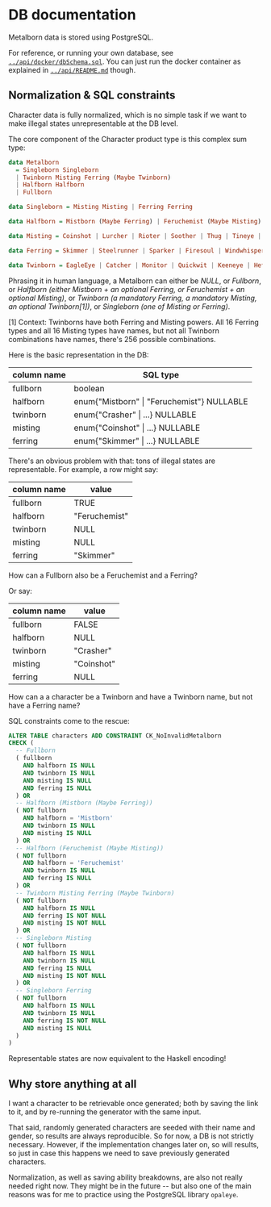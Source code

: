 # DB documentation

Metalborn data is stored using PostgreSQL.

For reference, or running your own database, see [`../api/docker/dbSchema.sql`](../api/docker/dbSchema.sql).
You can just run the docker container as explained in [`../api/README.md`](../api/README.md) though.

## Normalization & SQL constraints

Character data is fully normalized, which is no simple task if we want to make
illegal states unrepresentable at the DB level.

The core component of the Character product type is this complex sum type:

```hs
data Metalborn
  = Singleborn Singleborn
  | Twinborn Misting Ferring (Maybe Twinborn)
  | Halfborn Halfborn
  | Fullborn

data Singleborn = Misting Misting | Ferring Ferring

data Halfborn = Mistborn (Maybe Ferring) | Feruchemist (Maybe Misting)

data Misting = Coinshot | Lurcher | Rioter | Soother | Thug | Tineye | Smoker | Seeker | DuraluminGnat | AluminumGnat | Augur | Oracle | Nicroburst | Leecher | Pulser | Slider

data Ferring = Skimmer | Steelrunner | Sparker | Firesoul | Windwhisperer | Brute | Archivist | Sentry | Spinner | Soulbearer | Gasper | Subsumer | Trueself | Connector | Bloodmaker | Pinnacle

data Twinborn = EagleEye | Catcher | Monitor | Quickwit | Keeneye | Hefter | Sprinter | Sooner | Scrapper | Bruteblood | Marathoner | Scaler | Deader | Guardian | Navigator | Stalwart | Sharpshooter | Crasher | Swift | Shroud | Bigshot | Luckshot | Cloudtoucher | Copperkeep | Boiler | Ghostwalker | Shelter | Masker | Sentinel | Hazedodger | Metalmapper | Sleepless | Pulsewise | Stalker | Strongarm | Mastermind | Loudmouth | Zealot | Highroller | Instigator | Schemer | Cooler | Icon | Pacifier | Slick | Resolute | Puremind | Friendly | Metalbreaker | Ringer | Sapper | Gulper | Booster | BurstTicker | Enabler | Soulburst | Cohort | Chronicler | Vessel | Timeless | Introspect | Whimflitter | Foresight | Flicker | Charmed | Visionary | Plotter | Yearspanner | Chrysalis | Spotter | Blur | Assessor | Flashwit | Monument | Constant | Transcendent | Sated
```

Phrasing it in human language, a Metalborn can either be *NULL*, or *Fullborn*, or *Halfborn (either Mistborn + an optional Ferring, or Feruchemist + an optional Misting)*, or *Twinborn (a mandatory Ferring, a mandatory Misting, an optional Twinborn[1])*, or *Singleborn (one of Misting or Ferring)*.

[1] Context: Twinborns have both Ferring and Misting powers. All 16 Ferring types and all 16 Misting types have names, but not all Twinborn combinations have names, there's 256 possible combinations.

Here is the basic representation in the DB:

| column name | SQL type |
| ------------- | ------------- |
| fullborn  | boolean  |
| halfborn  | enum{"Mistborn" \| "Feruchemist"} NULLABLE |
| twinborn  | enum{"Crasher" \| ...} NULLABLE |
| misting  | enum{"Coinshot" \| ...} NULLABLE |
| ferring  | enum{"Skimmer" \| ...} NULLABLE |

There's an obvious problem with that: tons of illegal states are representable.
For example, a row might say:

| column name | value |
| ------------- | ------------- |
| fullborn  | TRUE  |
| halfborn  | "Feruchemist" |
| twinborn  | NULL |
| misting  | NULL |
| ferring  | "Skimmer" |


How can a Fullborn also be a Feruchemist and a Ferring?

Or say:

| column name | value |
| ------------- | ------------- |
| fullborn  | FALSE  |
| halfborn  | NULL |
| twinborn  | "Crasher" |
| misting  | "Coinshot" |
| ferring  | NULL |

How can a a character be a Twinborn and have a Twinborn name, but not have
a Ferring name?

SQL constraints come to the rescue:

```SQL
ALTER TABLE characters ADD CONSTRAINT CK_NoInvalidMetalborn
CHECK (
  -- Fullborn
  ( fullborn
    AND halfborn IS NULL
    AND twinborn IS NULL
    AND misting IS NULL
    AND ferring IS NULL
  ) OR
  -- Halfborn (Mistborn (Maybe Ferring))
  ( NOT fullborn
    AND halfborn = 'Mistborn'
    AND twinborn IS NULL
    AND misting IS NULL
  ) OR
  -- Halfborn (Feruchemist (Maybe Misting))
  ( NOT fullborn
    AND halfborn = 'Feruchemist'
    AND twinborn IS NULL
    AND ferring IS NULL
  ) OR
  -- Twinborn Misting Ferring (Maybe Twinborn)
  ( NOT fullborn
    AND halfborn IS NULL
    AND ferring IS NOT NULL
    AND misting IS NOT NULL
  ) OR
  -- Singleborn Misting
  ( NOT fullborn
    AND halfborn IS NULL
    AND twinborn IS NULL
    AND ferring IS NULL
    AND misting IS NOT NULL
  ) OR
  -- Singleborn Ferring
  ( NOT fullborn
    AND halfborn IS NULL
    AND twinborn IS NULL
    AND ferring IS NOT NULL
    AND misting IS NULL
  )
)
```

Representable states are now equivalent to the Haskell encoding!

## Why store anything at all

I want a character to be retrievable once generated; both by saving the link to it, and by re-running the generator with the same input.

That said, randomly generated characters are seeded with their name and gender, so results are always reproducible. So for now, a DB is not strictly necessary. However, if the implementation changes later on, so will results, so just in case this happens we need to save previously generated characters.

Normalization, as well as saving ability breakdowns, are also not really needed right now. They might be in the future -- but also one of the main reasons was for me to practice using the PostgreSQL library `opaleye`.
